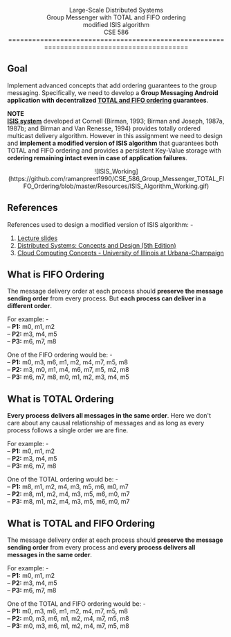 <p align="center">Large-Scale Distributed Systems</br>Group Messenger with TOTAL and FIFO ordering</br>modified ISIS algorithm</br>CSE 586
==========================================================================================


Goal
------
Implement advanced concepts that add ordering guarantees to the group messaging. Specifically, we need to develop a **Group Messaging Android application with decentralized [TOTAL and FIFO ordering](https://www.youtube.com/watch?v=qhL7GW1KOj8) guarantees**. 

**NOTE**</br>
[**ISIS system**](http://webcache.googleusercontent.com/search?q=cache:3rOwsftQvYoJ:www.cs.cornell.edu/home/rvr/sys/p79-birman.pdf+&cd=1&hl=en&ct=clnk&gl=us&client=safari) developed at Cornell (Birman, 1993; Birman and Joseph, 1987a, 1987b; and Birman and Van Renesse, 1994) provides totally ordered multicast delivery algorithm. However in this assignment we need to design and **implement a modified version of ISIS algorithm** that guarantees both TOTAL and FIFO ordering and provides a persistent Key-Value storage with **ordering remaining intact even in case of application failures**.

<p align="center">![ISIS_Working](https://github.com/ramanpreet1990/CSE_586_Group_Messenger_TOTAL_FIFO_Ordering/blob/master/Resources/ISIS_Algorithm_Working.gif) 


References
---------------
References used to design a modified version of ISIS algorithm: -</br>
1. [Lecture slides](http://www.cse.buffalo.edu/~stevko/courses/cse486/spring16/lectures/12-multicast2.pdf)</br>
2. [Distributed Systems: Concepts and Design (5th Edition) ](https://www.pearsonhighered.com/program/Coulouris-Distributed-Systems-Concepts-and-Design-5th-Edition/PGM85317.html)</br>
3. [Cloud Computing Concepts - University of Illinois at Urbana-Champaign](https://www.coursera.org/learn/cloud-computing)


What is FIFO Ordering
-------------------------------
The message delivery order at each process should **preserve the message sending order** from every process. But **each process can deliver in a different order**.

For example: -</br>
–  **P1:** m0, m1, m2</br>
–  **P2:** m3, m4, m5</br>
–  **P3:** m6, m7, m8</br>

One of the FIFO ordering would be: - </br>
–  **P1:** m0, m3, m6, m1, m2, m4, m7, m5, m8</br>
–  **P2:** m3, m0, m1, m4, m6, m7, m5, m2, m8</br>
–  **P3:** m6, m7, m8, m0, m1, m2, m3, m4, m5</br>


What is TOTAL Ordering
----------------------------------
**Every process delivers all messages in the same order**. Here we don't care about any causal relationship of messages and as long as every process follows a single order we are fine.

For example: -</br>
–  **P1:** m0, m1, m2</br>
–  **P2:** m3, m4, m5</br>
–  **P3:** m6, m7, m8</br>

One of the TOTAL ordering would be: - </br>
–  **P1:** m8, m1, m2, m4, m3, m5, m6, m0, m7</br>
–  **P2:** m8, m1, m2, m4, m3, m5, m6, m0, m7</br>
–  **P3:** m8, m1, m2, m4, m3, m5, m6, m0, m7</br>


What is TOTAL and FIFO Ordering
-----------------------------------------------
The message delivery order at each process should **preserve the message sending order** from every process and  **every process delivers all messages in the same order**.

For example: -</br>
–  **P1:** m0, m1, m2</br>
–  **P2:** m3, m4, m5</br>
–  **P3:** m6, m7, m8</br>

One of the TOTAL and FIFO ordering would be: - </br>
–  **P1:** m0, m3, m6, m1, m2, m4, m7, m5, m8</br>
–  **P2:** m0, m3, m6, m1, m2, m4, m7, m5, m8</br>
–  **P3:** m0, m3, m6, m1, m2, m4, m7, m5, m8</br>
